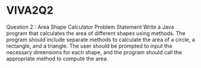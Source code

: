# VIVA2Q2
Question 2 : Area Shape Calculator
Problem Statement
Write a Java program that calculates the area of different shapes using methods. The 
program should include separate methods to calculate the area of a circle, a 
rectangle, and a triangle. The user should be prompted to input the necessary 
dimensions for each shape, and the program should call the appropriate method to 
compute the area.
